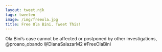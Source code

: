 ```yaml
---
layout: tweet.njk
tags: tweeten
image: /img/freeola.jpg
title: Free Ola Bini. Tweet This!
---
```

Ola Bini’s case cannot be affected or postponed by other investigations, @proano_obando @DianaSalazarM2 #FreeOlaBini
